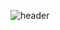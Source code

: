 ![header](https://capsule-render.vercel.app/api?type=Waving&color=auto&height=200&section=header&text=yeonw00&fontSize=90&fontColor=ffffff&animation=twinkling)
